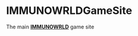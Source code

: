 # IMMUNOWRLDGameSite
The main <a href="https://immunowrldgamesite.netlify.app/"><b>IMMUNOWRLD</b></a> game site
